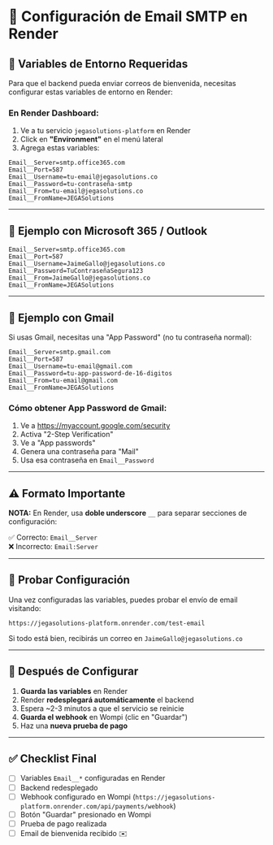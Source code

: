 # 📧 Configuración de Email SMTP en Render

## 🎯 Variables de Entorno Requeridas

Para que el backend pueda enviar correos de bienvenida, necesitas configurar estas variables de entorno en Render:

### En Render Dashboard:

1. Ve a tu servicio `jegasolutions-platform` en Render
2. Click en **"Environment"** en el menú lateral
3. Agrega estas variables:

```env
Email__Server=smtp.office365.com
Email__Port=587
Email__Username=tu-email@jegasolutions.co
Email__Password=tu-contraseña-smtp
Email__From=tu-email@jegasolutions.co
Email__FromName=JEGASolutions
```

---

## 📝 Ejemplo con Microsoft 365 / Outlook

```env
Email__Server=smtp.office365.com
Email__Port=587
Email__Username=JaimeGallo@jegasolutions.co
Email__Password=TuContraseñaSegura123
Email__From=JaimeGallo@jegasolutions.co
Email__FromName=JEGASolutions
```

---

## 📝 Ejemplo con Gmail

Si usas Gmail, necesitas una "App Password" (no tu contraseña normal):

```env
Email__Server=smtp.gmail.com
Email__Port=587
Email__Username=tu-email@gmail.com
Email__Password=tu-app-password-de-16-digitos
Email__From=tu-email@gmail.com
Email__FromName=JEGASolutions
```

### Cómo obtener App Password de Gmail:

1. Ve a https://myaccount.google.com/security
2. Activa "2-Step Verification"
3. Ve a "App passwords"
4. Genera una contraseña para "Mail"
5. Usa esa contraseña en `Email__Password`

---

## ⚠️ Formato Importante

**NOTA:** En Render, usa **doble underscore** `__` para separar secciones de configuración:

✅ Correcto: `Email__Server`  
❌ Incorrecto: `Email:Server`

---

## 🧪 Probar Configuración

Una vez configuradas las variables, puedes probar el envío de email visitando:

```
https://jegasolutions-platform.onrender.com/test-email
```

Si todo está bien, recibirás un correo en `JaimeGallo@jegasolutions.co`

---

## 🔄 Después de Configurar

1. **Guarda las variables** en Render
2. Render **redesplegará automáticamente** el backend
3. Espera ~2-3 minutos a que el servicio se reinicie
4. **Guarda el webhook** en Wompi (clic en "Guardar")
5. Haz una **nueva prueba de pago**

---

## ✅ Checklist Final

- [ ] Variables `Email__*` configuradas en Render
- [ ] Backend redesplegado
- [ ] Webhook configurado en Wompi (`https://jegasolutions-platform.onrender.com/api/payments/webhook`)
- [ ] Botón "Guardar" presionado en Wompi
- [ ] Prueba de pago realizada
- [ ] Email de bienvenida recibido ✉️
